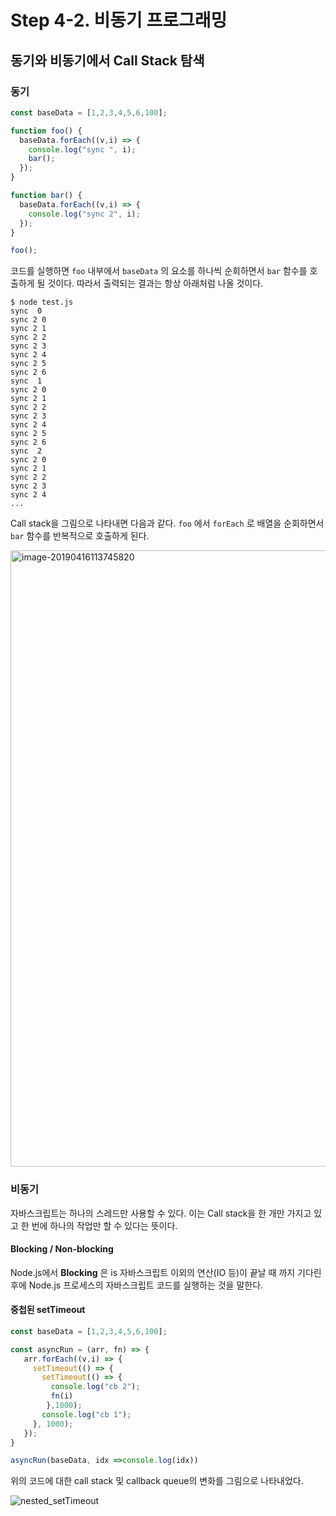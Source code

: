 # Step 4-2. 비동기 프로그래밍

## 동기와 비동기에서 Call Stack 탐색

### 동기

```javascript
const baseData = [1,2,3,4,5,6,100];

function foo() {
  baseData.forEach((v,i) => {
    console.log("sync ", i);
    bar();
  });
}

function bar() {
  baseData.forEach((v,i) => {
    console.log("sync 2", i);
  });
}

foo();
```

코드를 실행하면 `foo` 내부에서 `baseData` 의 요소를 하나씩 순회하면서 `bar` 함수를 호출하게 될 것이다. 따라서 출력되는 결과는 항상 아래처럼 나올 것이다.

```console
$ node test.js
sync  0
sync 2 0
sync 2 1
sync 2 2
sync 2 3
sync 2 4
sync 2 5
sync 2 6
sync  1
sync 2 0
sync 2 1
sync 2 2
sync 2 3
sync 2 4
sync 2 5
sync 2 6
sync  2
sync 2 0
sync 2 1
sync 2 2
sync 2 3
sync 2 4
...
```

Call stack을 그림으로 나타내면 다음과 같다. `foo` 에서 `forEach` 로 배열을 순회하면서 `bar` 함수를 반복적으로 호출하게 된다. 

<img width="986" alt="image-20190416113745820" src="https://user-images.githubusercontent.com/18232901/56178168-34b39780-603c-11e9-8e5b-eb5e33ca889e.png">



### 비동기

자바스크립트는 하나의 스레드만 사용할 수 있다. 이는 Call stack을 한 개만 가지고 있고 한 번에 하나의 작업만 할 수 있다는 뜻이다.

#### Blocking / Non-blocking

Node.js에서 **Blocking** 은 is 자바스크립트 이외의 연산(IO 등)이 끝날 때 까지 기다린 후에 Node.js 프로세스의 자바스크립트 코드를 실행하는 것을 말한다. 



#### 중첩된 setTimeout

```javascript
const baseData = [1,2,3,4,5,6,100];

const asyncRun = (arr, fn) => {
   arr.forEach((v,i) => {
     setTimeout(() => {
       setTimeout(() => {
         console.log("cb 2");
         fn(i)
        },1000);
       console.log("cb 1");
     }, 1000);
   });
}

asyncRun(baseData, idx =>console.log(idx))
```

위의 코드에 대한 call stack 및 callback queue의 변화를 그림으로 나타내었다.

![nested_setTimeout](https://user-images.githubusercontent.com/18232901/56184966-fecfdc80-6056-11e9-8e26-edcd60ed660a.gif)

